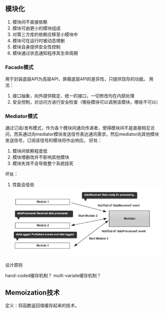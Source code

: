 ## 模块化 ##
1. 模块间不直接依赖
2. 模块可由更小的模块组成
3. 对第三方库的依赖应移至小模块中
4. 模块可在运行时被动态增删
5. 模块自身提供安全性控制
6. 模块通过状态通知程序其生命周期

### Facade模式 ###
用于封装底层API为高层API，屏蔽底层API的差异性，只提供现存的功能。
用法：
1. 接口抽象，向外提供稳定、统一的接口，一切修改均在内部处理
2. 安全控制，对访问方进行安全检查（哪些模块可以调用该模块，哪些不可以）

### Mediator模式 ###
通过订阅/发布模式，作为各个模块间通讯传递者，使得模块间不是直接相互访问，而系通过向mediator模块发送信号表达通讯需求，然后mediator向其他模块发送信号，订阅该信号的模块将作出响应。
好处：
1. 模块间依赖程度低
2. 模块增删改并不影响其他模块
3. 模块失效不会导致整个系统挂死

坏处：
1. 性能会低些
![示意图](./mediator.png)


设计原则

hand-coded缓存机制？
multi-variate缓存机制？
## Memoization技术 ##
  定义：将函数返回值缓存起来的技术。